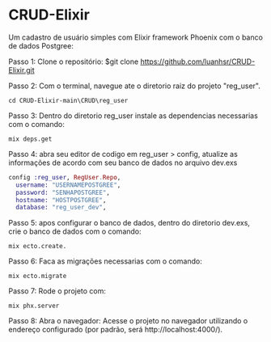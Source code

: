# CRUD-Elixir
 Um cadastro de usuário simples com Elixir framework Phoenix com o banco de dados Postgree:
 
Passo 1: Clone o repositório: 
$git clone https://github.com/luanhsr/CRUD-Elixir.git


Passo 2: Com o terminal, navegue ate o diretorio raiz do projeto "reg_user".
```
cd CRUD-Elixir-main\CRUD\reg_user
```
Passo 3: Dentro do diretorio reg_user instale as dependencias necessarias com o comando:
```
mix deps.get
```

Passo 4: abra seu editor de codigo em reg_user > config, atualize as informações de acordo com seu banco de dados no arquivo dev.exs
```elixir
config :reg_user, RegUser.Repo,
  username: "USERNAMEPOSTGREE",
  password: "SENHAPOSTGREE",
  hostname: "HOSTPOSTGREE",
  database: "reg_user_dev",
```
Passo 5: apos configurar o banco de dados, dentro do diretorio dev.exs, crie o banco de dados com o comando: 

```
mix ecto.create.
```
Passo 6: Faca as migrações necessarias com o comando: 
```
mix ecto.migrate
```

Passo 7: Rode o projeto com: 
```
mix phx.server
```
Passo 8: Abra o navegador:
Acesse o projeto no navegador utilizando o endereço configurado (por padrão, será http://localhost:4000/).
